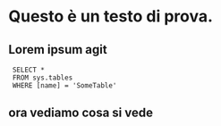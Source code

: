 # Questo è un testo di prova.

## Lorem ipsum agit


```tsql
 SELECT *
 FROM sys.tables
 WHERE [name] = 'SomeTable'
 ```
 
## ora vediamo cosa si vede
